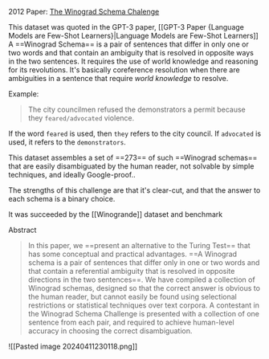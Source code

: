 2012
Paper: [The Winograd Schema Chalenge](https://cdn.aaai.org/ocs/4492/4492-21843-1-PB.pdf)


This dataset was quoted in the GPT-3 paper, [[GPT-3 Paper {Language Models are Few-Shot Learners}|Language Models are Few-Shot Learners]]
A ==Winograd Schema== is a pair of sentences that differ in only one or two words and that contain an ambiguity that is resolved in opposite ways in the two sentences. It requires the use of world knowledge and reasoning for its revolutions. It's basically coreference resolution when there are ambiguities in a sentence that require *world knowledge* to resolve.

Example:
> The city councilmen refused the demonstrators a permit because they `feared/advocated` violence.

If the word `feared` is used, then `they` refers to the city council. If `advocated` is used, it refers to the `demonstrators`.

This dataset assembles a set of ==273== of such ==Winograd schemas== that are easily disambiguated by the human reader, not solvable by simple techniques, and ideally Google-proof..

The strengths of this challenge are that it's clear-cut, and that the answer to each schema is a binary choice.

It was succeeded by the [[Winogrande]] dataset and benchmark

Abstract
> In this paper, we ==present an alternative to the Turing Test== that has some conceptual and practical advantages. ==A Winograd schema is a pair of sentences that differ only in one or two words and that contain a referential ambiguity that is resolved in opposite directions in the two sentences==. We have compiled a collection of Winograd schemas, designed so that the correct answer is obvious to the human reader, but cannot easily be found using selectional restrictions or statistical techniques over text corpora. A contestant in the Winograd Schema Challenge is presented with a collection of one sentence from each pair, and required to achieve human-level accuracy in choosing the correct disambiguation.
> 

![[Pasted image 20240411230118.png]]